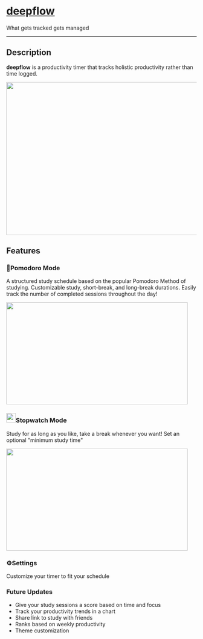 # [deepflow](https://deep-flow.vercel.app/)
What gets tracked gets managed

---
## Description
**deepflow** is a productivity timer that tracks holistic productivity rather than time logged.

<img src="https://im4.ezgif.com/tmp/ezgif-4-63edb28337.gif" width="720" height="405">

## Features
### 🍅Pomodoro Mode
A structured study schedule based on the popular Pomodoro Method of studying. Customizable study, short-break, and long-break durations. Easily track the number of completed sessions throughout the day!

 <img src="https://im4.ezgif.com/tmp/ezgif-4-b810f86bd7.gif" width="480" height="270"> 


### <img src="https://www.iconsdb.com/icons/preview/red/stopwatch-xxl.png" width="25" height="25">Stopwatch Mode
Study for as long as you like, take a break whenever you want! Set an optional "minimum study time" 

<img src="https://im4.ezgif.com/tmp/ezgif-4-f54d28b38c.gif" width="480" height="270">

### ⚙️Settings
Customize your timer to fit your schedule

### Future Updates
* Give your study sessions a score based on time and focus
* Track your productivity trends in a chart
* Share link to study with friends
* Ranks based on weekly productivity
* Theme customization
